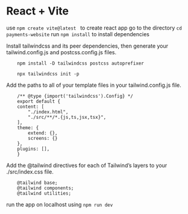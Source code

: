 # React + Vite

use `npm create vite@latest ` to create react app
go to the directory `cd payments-website`
run `npm install` to install dependencies

Install tailwindcss and its peer dependencies, then generate your tailwind.config.js and postcss.config.js files.
```
    npm install -D tailwindcss postcss autoprefixer

    npx tailwindcss init -p 
```
Add the paths to all of your template files in your tailwind.config.js file.

```
    /** @type {import('tailwindcss').Config} */
    export default {
    content: [
        "./index.html",
        "./src/**/*.{js,ts,jsx,tsx}",
    ],
    theme: {
        extend: {},
        screens: {}
    },
    plugins: [],
    }
```


Add the @tailwind directives for each of Tailwind’s layers to your ./src/index.css file.

```
    @tailwind base;
    @tailwind components;
    @tailwind utilities;
```

run the app on localhost using `npm run dev`